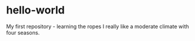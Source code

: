 # hello-world
My first repository - learning the ropes
I really like a moderate climate with four seasons.
